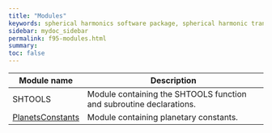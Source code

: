 ```yaml
---
title: "Modules"
keywords: spherical harmonics software package, spherical harmonic transform, legendre functions, multitaper spectral analysis, fortran, Python, gravity, magnetic field
sidebar: mydoc_sidebar
permalink: f95-modules.html
summary: 
toc: false
---
```


<style>
table:nth-of-type(n) {
    display:table;
    width:100%;
}
table:nth-of-type(n) th:nth-of-type(2) {
    width:75%;
}
</style>

| Module name | Description |
| ----------- | ----------- |
| SHTOOLS | Module containing the SHTOOLS function and subroutine declarations. |
| [PlanetsConstants](planets-constants.html) | Module containing planetary constants. |


